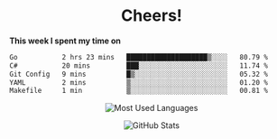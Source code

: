 <h1 align="center">Cheers!</h1>

**This week I spent my time on**
<!--START_SECTION:waka-->

```txt
Go           2 hrs 23 mins   ████████████████████▒░░░░   80.79 %
C#           20 mins         ███░░░░░░░░░░░░░░░░░░░░░░   11.74 %
Git Config   9 mins          █▒░░░░░░░░░░░░░░░░░░░░░░░   05.32 %
YAML         2 mins          ▒░░░░░░░░░░░░░░░░░░░░░░░░   01.20 %
Makefile     1 min           ▒░░░░░░░░░░░░░░░░░░░░░░░░   00.81 %
```

<!--END_SECTION:waka-->

<p align="center"><img src="https://github-readme-stats.vercel.app/api/top-langs/?username=thnkrn&layout=compact&hide=html&theme=tokyonight" alt="Most Used Languages" /></p>

<p align="center"><img src="https://github-readme-stats.vercel.app/api?username=thnkrn&show_icons=true&count_private=true&theme=tokyonight&show=reviews&hide_rank=false&rank_icon=github" alt="GitHub Stats" /></p>

<!-- <p align="center"><a href="https://wakatime.com"><img src="https://wakatime.com/share/@thnkrn/40092326-d1bd-471b-89da-9a7c63939402.png" /></p>
 -->
